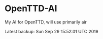 # OpenTTD-AI
My AI for OpenTTD, will use primarily air

Latest backup: Sun Sep 29 15:52:01 UTC 2019
